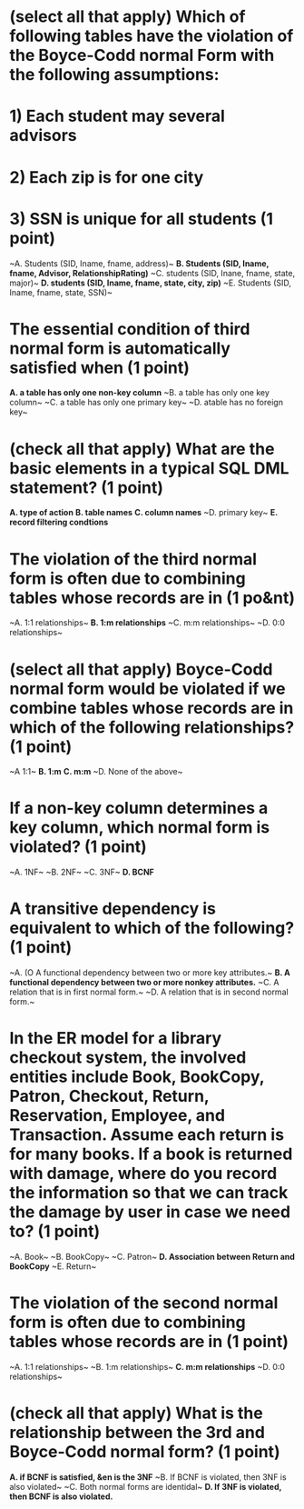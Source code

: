 # (select all that apply) Which of following tables have the violation of the Boyce-Codd normal Form with the following assumptions: 
# 1) Each student may several advisors
# 2) Each zip is for one city
# 3) SSN is unique for all students (1 point)
~A. Students (SID, Iname, fname, address)~
**B. Students (SID, Iname, fname, Advisor, RelationshipRating)**
~C. students (SID, Inane, fname, state, major)~
**D. students (SID, Iname, fname, state, city, zip)**
~E. Students (SID, Iname, fname, state, SSN)~

# The essential condition of third normal form is automatically satisfied when (1 point)
**A. a table has only one non-key column**
~B. a table has only one key column~
~C. a table has only one primary key~
~D. atable has no foreign key~

# (check all that apply) What are the basic elements in a typical SQL DML statement? (1 point)
**A. type of action**
**B. table names**
**C. column names**
~D. primary key~
**E. record filtering condtions**

# The violation of the third normal form is often due to combining tables whose records are in (1 po&nt)
~A. 1:1 relationships~
**B. 1:m relationships**
~C. m:m relationships~ 
~D. 0:0 relationships~

# (select all that apply) Boyce-Codd normal form would be violated if we combine tables whose records are in which of the following relationships? (1 point)
~A 1:1~
**B. 1:m**
**C. m:m**
~D. None of the above~

# If a non-key column determines a key column, which normal form is violated? (1 point)
~A. 1NF~
~B. 2NF~
~C. 3NF~
**D. BCNF**

# A transitive dependency is equivalent to which of the following? (1 point)
~A. (O A functional dependency between two or more key attributes.~
**B. A functional dependency between two or more nonkey attributes.**
~C. A relation that is in first normal form.~
~D. A relation that is in second normal form.~

# In the ER model for a library checkout system, the involved entities include Book, BookCopy, Patron, Checkout, Return, Reservation, Employee, and Transaction. Assume each return is for many books. If a book is returned with damage, where do you record the information so that we can track the damage by user in case we need to? (1 point)
~A. Book~
~B. BookCopy~
~C. Patron~
**D. Association between Return and BookCopy**
~E. Return~

# The violation of the second normal form is often due to combining tables whose records are in (1 point)
~A. 1:1 relationships~
~B. 1:m relationships~
**C. m:m relationships**
~D. 0:0 relationships~

# (check all that apply) What is the relationship between the 3rd and Boyce-Codd normal form? (1 point)
**A. if BCNF is satisfied, &en is the 3NF**
~B. If BCNF is violated, then 3NF is also violated~
~C. Both normal forms are identidal~
**D. If 3NF is violated, then BCNF is also violated.**

